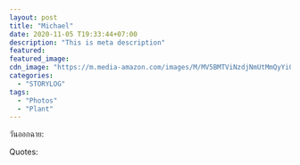 ```yaml
---
layout: post
title: "Michael"
date: 2020-11-05 T19:33:44+07:00
description: "This is meta description"
featured:
featured_image:
cdn_image: "https://m.media-amazon.com/images/M/MV5BMTViNzdjNmUtMmQyYi00ODA4LTljZmYtN2I3ZWUyZWQyYjVkXkEyXkFqcGdeQXVyMTQxNzMzNDI@._V1_.jpg"
categories:
  - "STORYLOG"
tags:
  - "Photos"
  - "Plant"
---
```

วันออกฉาย:

Quotes:
